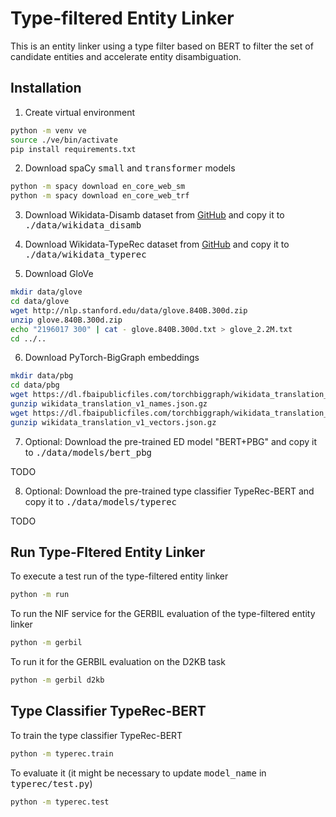 # Type-filtered Entity Linker

This is an entity linker using a type filter based on BERT to filter the set of candidate entities and accelerate entity disambiguation.

## Installation

1. Create virtual environment

```bash
python -m venv ve
source ./ve/bin/activate
pip install requirements.txt
```

2. Download spaCy <tt>small</tt> and <tt>transformer</tt> models

```bash
python -m spacy download en_core_web_sm
python -m spacy download en_core_web_trf
```

3. Download Wikidata-Disamb dataset from [GitHub](https://github.com/ContextScout/ned-graphs/tree/master/dataset) and copy it to <tt>./data/wikidata_disamb</tt>

4. Download Wikidata-TypeRec dataset from [GitHub](https://github.com/samprintz/wikidata-typerec-dataset) and copy it to <tt>./data/wikidata_typerec</tt>

5. Download GloVe

```bash
mkdir data/glove
cd data/glove
wget http://nlp.stanford.edu/data/glove.840B.300d.zip
unzip glove.840B.300d.zip
echo "2196017 300" | cat - glove.840B.300d.txt > glove_2.2M.txt
cd ../..
```

6. Download PyTorch-BigGraph embeddings

```bash
mkdir data/pbg
cd data/pbg
wget https://dl.fbaipublicfiles.com/torchbiggraph/wikidata_translation_v1_names.json.gz
gunzip wikidata_translation_v1_names.json.gz
wget https://dl.fbaipublicfiles.com/torchbiggraph/wikidata_translation_v1_vectors.npy.gz
gunzip wikidata_translation_v1_vectors.json.gz
```

7. Optional: Download the pre-trained ED model "BERT+PBG" and copy it to <tt>./data/models/bert_pbg</tt>

TODO

8. Optional: Download the pre-trained type classifier TypeRec-BERT and copy it to <tt>./data/models/typerec</tt>

TODO


## Run Type-Fltered Entity Linker

To execute a test run of the type-filtered entity linker

```bash
python -m run
```

To run the NIF service for the GERBIL evaluation of the type-filtered entity linker

```bash
python -m gerbil
```

To run it for the GERBIL evaluation on the D2KB task

```bash
python -m gerbil d2kb
```

## Type Classifier TypeRec-BERT

To train the type classifier TypeRec-BERT

```bash
python -m typerec.train
```

To evaluate it (it might be necessary to update <tt>model_name</tt> in <tt>typerec/test.py</tt>)

```bash
python -m typerec.test
```
